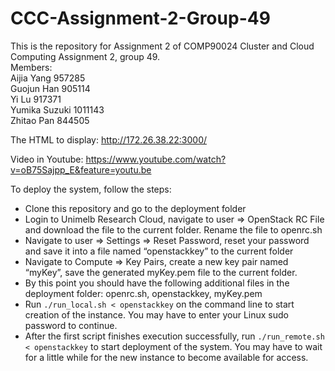# CCC-Assignment-2-Group-49

This is the repository for Assignment 2 of COMP90024 Cluster and Cloud Computing Assignment 2, group 49.  
Members:  
Aijia Yang 957285  
Guojun Han 905114  
Yi Lu 917371  
Yumika Suzuki 1011143  
Zhitao Pan 844505  

The HTML to display: http://172.26.38.22:3000/

Video in Youtube: https://www.youtube.com/watch?v=oB75Sajpp_E&feature=youtu.be

To deploy the system, follow the steps:
* Clone this repository and go to the deployment folder
*	Login to Unimelb Research Cloud, navigate to user => OpenStack RC File and download the file to the current folder. Rename the file to openrc.sh
*	Navigate to user => Settings => Reset Password, reset your password and save it into a file named “openstackkey” to the current folder
*	Navigate to Compute => Key Pairs, create a new key pair named “myKey”, save the generated myKey.pem file to the current folder.
*	By this point you should have the following additional files in the deployment folder: openrc.sh, openstackkey, myKey.pem
*	Run `./run_local.sh < openstackkey` on the command line to start creation of the instance. You may have to enter your Linux sudo password to continue.
*	After the first script finishes execution successfully, run `./run_remote.sh < openstackkey` to start deployment of the system. You may have to wait for a little while for the new instance to become available for access.  
